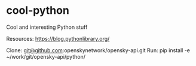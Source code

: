 # cool-python
Cool and interesting Python stuff

Resources:
https://blog.pythonlibrary.org/ 


Clone: git@github.com:openskynetwork/opensky-api.git
Run: pip install -e ~/work/git/opensky-api/python/
